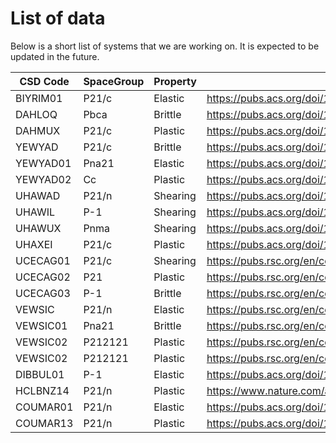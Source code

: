 # List of data

Below is a short list of systems that we are working on. It is expected to be updated in the future.

|CSD Code|SpaceGroup|Property|Doi|
|--------|----------|--------|------------------------------------------------------|
|BIYRIM01|P21/c     |Elastic |https://pubs.acs.org/doi/10.1021/acs.chemmater.8b04800|
|DAHLOQ  |Pbca      |Brittle |https://pubs.acs.org/doi/10.1021/acs.chemmater.8b04800|
|DAHMUX  |P21/c     |Plastic |https://pubs.acs.org/doi/10.1021/acs.chemmater.8b04800|
|YEWYAD  |P21/c     |Brittle |https://pubs.acs.org/doi/10.1021/acs.cgd.8b00261|
|YEWYAD01|Pna21     |Elastic |https://pubs.acs.org/doi/10.1021/acs.cgd.8b00261|
|YEWYAD02|Cc        |Plastic |https://pubs.acs.org/doi/10.1021/acs.cgd.8b00261|
|UHAWAD  |P21/n     |Shearing|https://pubs.acs.org/doi/10.1021/cg5018642|
|UHAWIL  |P-1       |Shearing|https://pubs.acs.org/doi/10.1021/cg5018642|
|UHAWUX  |Pnma      |Shearing|https://pubs.acs.org/doi/10.1021/cg5018642|
|UHAXEI  |P21/c     |Plastic |https://pubs.acs.org/doi/10.1021/cg5018642|
|UCECAG01|P21/c     |Shearing|https://pubs.rsc.org/en/content/articlelanding/2005/CC/b500712g|
|UCECAG02|P21       |Plastic |https://pubs.rsc.org/en/content/articlelanding/2012/CE/c2ce25100k|
|UCECAG03|P-1       |Brittle |https://pubs.rsc.org/en/content/articlelanding/2012/CE/c2ce25100k|
|VEWSIC  |P21/n     |Elastic |https://pubs.rsc.org/en/content/articlelanding/2018/CC/C8CC02662A|
|VEWSIC01|Pna21     |Brittle |https://pubs.rsc.org/en/content/articlelanding/2018/CC/C8CC02662A|
|VEWSIC02|P212121   |Plastic |https://pubs.rsc.org/en/content/articlelanding/2018/CC/C8CC02662A|
|VEWSIC02|P212121   |Plastic |https://pubs.rsc.org/en/content/articlelanding/2018/CC/C8CC02662A|
|DIBBUL01|P-1       |Elastic |https://pubs.acs.org/doi/10.1021/acs.chemmater.9b00040|
|HCLBNZ14|P21/n     |Plastic |https://www.nature.com/articles/nchem.2123|
|COUMAR01|P21/n     |Elastic |https://pubs.acs.org/doi/10.1021/acs.chemmater.0c04560|
|COUMAR13|P21/n     |Plastic |https://pubs.acs.org/doi/10.1021/acs.chemmater.0c04560|



